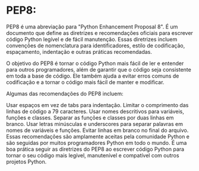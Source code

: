 # PEP8:

PEP8 é uma abreviação para "Python Enhancement Proposal 8". É um documento que define as diretrizes e recomendações oficiais para escrever código Python legível e de fácil manutenção. Essas diretrizes incluem convenções de nomenclatura para identificadores, estilo de codificação, espaçamento, indentação e outras práticas recomendadas.

O objetivo do PEP8 é tornar o código Python mais fácil de ler e entender para outros programadores, além de garantir que o código seja consistente em toda a base de código. Ele também ajuda a evitar erros comuns de codificação e a tornar o código mais fácil de manter e modificar.

Algumas das recomendações do PEP8 incluem:

Usar espaços em vez de tabs para indentação.
Limitar o comprimento das linhas de código a 79 caracteres.
Usar nomes descritivos para variáveis, funções e classes.
Separar as funções e classes por duas linhas em branco.
Usar letras minúsculas e underscores para separar palavras em nomes de variáveis e funções.
Evitar linhas em branco no final do arquivo.
Essas recomendações são amplamente aceitas pela comunidade Python e são seguidas por muitos programadores Python em todo o mundo. É uma boa prática seguir as diretrizes do PEP8 ao escrever código Python para tornar o seu código mais legível, manutenível e compatível com outros projetos Python.
